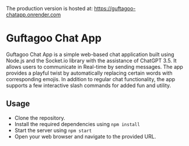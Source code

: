 The production version is hosted at: https://guftagoo-chatapp.onrender.com

# Guftagoo Chat App

Guftagoo Chat App is a simple web-based chat application built using Node.js and the Socket.io library with the assistance of ChatGPT 3.5. It allows users to communicate in Real-time by sending messages. The app provides a playful twist by automatically replacing certain words with corresponding emojis. In addition to regular chat functionality, the app supports a few interactive slash commands for added fun and utility.

## Usage

- Clone the repository.
- Install the required dependencies using `npm install`
- Start the server using `npm start`
- Open your web browser and navigate to the provided URL.
